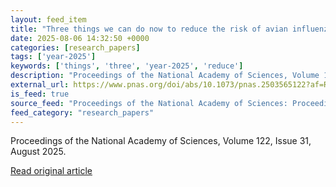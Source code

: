 ```yaml
---
layout: feed_item
title: "Three things we can do now to reduce the risk of avian influenza spillovers"
date: 2025-08-06 14:32:50 +0000
categories: [research_papers]
tags: ['year-2025']
keywords: ['things', 'three', 'year-2025', 'reduce']
description: "Proceedings of the National Academy of Sciences, Volume 122, Issue 31, August 2025"
external_url: https://www.pnas.org/doi/abs/10.1073/pnas.2503565122?af=R
is_feed: true
source_feed: "Proceedings of the National Academy of Sciences: Proceedings of the National Academy of Sciences: Table of Contents"
feed_category: "research_papers"
---
```


Proceedings of the National Academy of Sciences, Volume 122, Issue 31, August 2025.

[Read original article](https://www.pnas.org/doi/abs/10.1073/pnas.2503565122?af=R)
